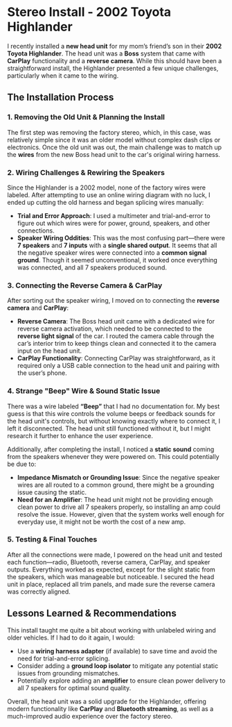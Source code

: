 # Stereo Install - 2002 Toyota Highlander

I recently installed a **new head unit** for my mom’s friend’s son in their **2002 Toyota Highlander**. The head unit was a **Boss** system that came with **CarPlay** functionality and a **reverse camera**. While this should have been a straightforward install, the Highlander presented a few unique challenges, particularly when it came to the wiring.

## The Installation Process
### 1. **Removing the Old Unit & Planning the Install**
The first step was removing the factory stereo, which, in this case, was relatively simple since it was an older model without complex dash clips or electronics. Once the old unit was out, the main challenge was to match up the **wires** from the new Boss head unit to the car's original wiring harness.

### 2. **Wiring Challenges & Rewiring the Speakers**
Since the Highlander is a 2002 model, none of the factory wires were labeled. After attempting to use an online wiring diagram with no luck, I ended up cutting the old harness and began splicing wires manually:
- **Trial and Error Approach**: I used a multimeter and trial-and-error to figure out which wires were for power, ground, speakers, and other connections.
- **Speaker Wiring Oddities**: This was the most confusing part—there were **7 speakers** and **7 inputs** with a **single shared output**. It seems that all the negative speaker wires were connected into a **common signal ground**. Though it seemed unconventional, it worked once everything was connected, and all 7 speakers produced sound.

### 3. **Connecting the Reverse Camera & CarPlay**
After sorting out the speaker wiring, I moved on to connecting the **reverse camera** and **CarPlay**:
- **Reverse Camera**: The Boss head unit came with a dedicated wire for reverse camera activation, which needed to be connected to the **reverse light signal** of the car. I routed the camera cable through the car’s interior trim to keep things clean and connected it to the camera input on the head unit.
- **CarPlay Functionality**: Connecting CarPlay was straightforward, as it required only a USB cable connection to the head unit and pairing with the user’s phone.

### 4. **Strange "Beep" Wire & Sound Static Issue**
There was a wire labeled **“Beep”** that I had no documentation for. My best guess is that this wire controls the volume beeps or feedback sounds for the head unit's controls, but without knowing exactly where to connect it, I left it disconnected. The head unit still functioned without it, but I might research it further to enhance the user experience.

Additionally, after completing the install, I noticed a **static sound** coming from the speakers whenever they were powered on. This could potentially be due to:
- **Impedance Mismatch or Grounding Issue**: Since the negative speaker wires are all routed to a common ground, there might be a grounding issue causing the static.
- **Need for an Amplifier**: The head unit might not be providing enough clean power to drive all 7 speakers properly, so installing an amp could resolve the issue. However, given that the system works well enough for everyday use, it might not be worth the cost of a new amp.

### 5. **Testing & Final Touches**
After all the connections were made, I powered on the head unit and tested each function—radio, Bluetooth, reverse camera, CarPlay, and speaker outputs. Everything worked as expected, except for the slight static from the speakers, which was manageable but noticeable. I secured the head unit in place, replaced all trim panels, and made sure the reverse camera was correctly aligned.

## Lessons Learned & Recommendations
This install taught me quite a bit about working with unlabeled wiring and older vehicles. If I had to do it again, I would:
- Use a **wiring harness adapter** (if available) to save time and avoid the need for trial-and-error splicing.
- Consider adding a **ground loop isolator** to mitigate any potential static issues from grounding mismatches.
- Potentially explore adding an **amplifier** to ensure clean power delivery to all 7 speakers for optimal sound quality.

Overall, the head unit was a solid upgrade for the Highlander, offering modern functionality like **CarPlay** and **Bluetooth streaming**, as well as a much-improved audio experience over the factory stereo.
